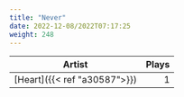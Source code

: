 ```yaml
---
title: "Never"
date: 2022-12-08/2022T07:17:25
weight: 248
---
```




 Artist | Plays 
----- | -----:
[Heart]({{< ref "a30587">}}) | 1
